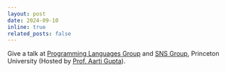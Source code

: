 ```yaml
---
layout: post
date: 2024-09-10
inline: true
related_posts: false
---
```


Give a talk at [Programming Languages Group](https://pl.cs.princeton.edu/) and [SNS Group](https://sns.cs.princeton.edu/), Princeton University (Hosted by [Prof. Aarti Gupta](https://www.cs.princeton.edu/~aartig/)).
